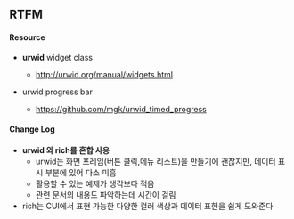 ## RTFM

#### Resource 
- **urwid** widget class
  - http://urwid.org/manual/widgets.html

- urwid progress bar
  - https://github.com/mgk/urwid_timed_progress


#### Change Log
-  **urwid 와 rich를 혼합 사용**
    - urwid는 화면 프레임(버튼 클릭,메뉴 리스트)을 만들기에 괜찮지만, 데이터 표시 부분에 있어 다소 미흡
    - 활용할 수 있는 예제가 생각보다 적음
    - 관련 문서의 내용도 파악하는데 시간이 걸림
  - rich는 CUI에서 표현 가능한 다양한 컬러 색상과 데이터 표현을 쉽게 도와준다

